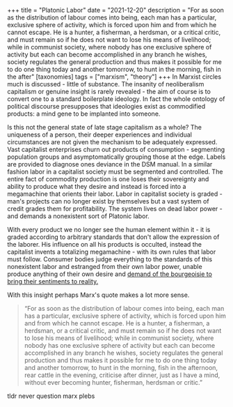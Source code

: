 +++
title = "Platonic Labor"
date = "2021-12-20"
description = "For as soon as the distribution of labour comes into being, each man has a particular, exclusive sphere of activity, which is forced upon him and from which he cannot escape. He is a hunter, a fisherman, a herdsman, or a critical critic, and must remain so if he does not want to lose his means of livelihood; while in communist society, where nobody has one exclusive sphere of activity but each can become accomplished in any branch he wishes, society regulates the general production and thus makes it possible for me to do one thing today and another tomorrow, to hunt in the morning, fish in the after"
[taxonomies]
tags = ["marxism", "theory"]
+++
In Marxist circles much is discussed - little of substance. The insanity of neoliberalism capitalism or genuine insight is rarely revealed - the aim of course is to convert one to a standard boilerplate ideology. In fact the whole ontology of political discourse presupposes that ideologies exist as commodified products: a mind gene to be implanted into someone.

Is this not the general state of late stage capitalism as a whole? The uniqueness of a person, their deeper experiences and individual circumstances are not given the mechanism to be adequately expressed. Vast capitalist enterprises churn out products of consumption - segmenting population groups and asymptomatically grouping those at the edge. Labels are provided to diagnose ones deviance in the DSM manual. In a similar fashion labor in a capitalist society must be segmented and controlled. The entire fact of commodity production is one loses their sovereignty and ability to produce what they desire and instead is forced into a megamachine that orients their labor. Labor in capitalist society is graded - man's projects can no longer exist by themselves but a vast system of credit grades them for profitability. The system lives on dead labor power - and demands a nonexistent sort of Platonic labor.

With every product we no longer see the human element within it - it is graded according to arbitrary standards that don't allow the expression of the laborer. His influence on all his products is occulted, instead the capitalist invents a totalizing megamachine - with its own rules that labor must follow. Consumer bodies judge everything to the standards of this nonexistent labor and estranged from their own labor power, unable produce anything of their own desire and [demand of the bourgeoisie to bring their sentiments to reality.](https://scholars-stage.org/the-title-ix-ifcation-of-american-childhood/)

With this insight perhaps Marx's quote makes a lot more sense.

>“For as soon as the distribution of labour comes into being, each man has a particular, exclusive sphere of activity, which is forced upon him and from which he cannot escape. He is a hunter, a fisherman, a herdsman, or a critical critic, and must remain so if he does not want to lose his means of livelihood; while in communist society, where nobody has one exclusive sphere of activity but each can become accomplished in any branch he wishes, society regulates the general production and thus makes it possible for me to do one thing today and another tomorrow, to hunt in the morning, fish in the afternoon, rear cattle in the evening, criticise after dinner, just as I have a mind, without ever becoming hunter, fisherman, herdsman or critic.”

tldr never question marx plebs
